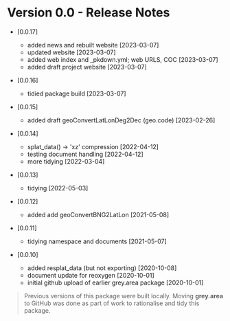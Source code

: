 # Version 0.0 - Release Notes

* [0.0.17]
    * added news and rebuilt website [2023-03-07]
    * updated website [2023-03-07]
    * added web index and _pkdown.yml; web URLS, COC [2023-03-07]
    * added draft project website [2023-03-07]

* [0.0.16]
    * tidied package build [2023-03-07]

* [0.0.15]
    * added draft geoConvertLatLonDeg2Dec (geo.code) [2023-02-26]

* [0.0.14]
    * splat_data() -> 'xz' compression [2022-04-12]
    * testing document handling [2022-04-12]
    * more tidying [2022-03-04]
    
* [0.0.13]
    * tidying [2022-05-03]
    
* [0.0.12]
    * added add geoConvertBNG2LatLon [2021-05-08]

* [0.0.11] 
    * tidying namespace and documents [2021-05-07] 

* [0.0.10] 
    * added resplat_data (but not exporting) [2020-10-08] 
    * document update for reoxygen [2020-10-01]
    * initial github upload of earlier grey.area package [2020-10-01]

> Previous versions of this package were built locally. Moving __grey.area__ to GitHub was done as part of work to rationalise and tidy this package.  
    

